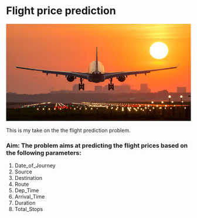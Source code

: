 # Flight price prediction

![alt-text](https://github.com/HitPant/Flight_price_prediction/blob/main/images/flight_img.jpg)

This is my take on the the flight prediction problem.

### **Aim:** The problem aims at predicting the flight prices based on the following parameters:
1. Date_of_Journey
2. Source
3. Destination	
4. Route	
5. Dep_Time	
6. Arrival_Time	
7. Duration	
8. Total_Stops


###
